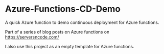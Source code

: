 # Azure-Functions-CD-Demo

A quick Azure function to demo continuous deployment for Azure functions.

Part of a series of blog posts on Azure functions on https://serversncode.com/

I also use this project as an empty template for Azure functions.
